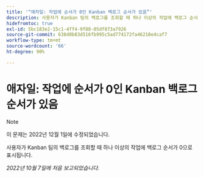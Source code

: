 ```yaml
---
title: '“애자일: 작업에 순서가 0인 Kanban 백로그 순서가 있음”'
description: 사용자가 Kanban 팀의 백로그를 조회할 때 하나 이상의 작업에 백로그 순서가 0으로 표시됩니다.
hidefromtoc: true
exl-id: 5bc183e2-15c1-4ff4-9f88-05df873a7926
source-git-commit: 638d0b83d516fb995c5ad774172fa46210e4caf7
workflow-type: tm+mt
source-wordcount: '66'
ht-degree: 90%

---
```


# 애자일: 작업에 순서가 0인 Kanban 백로그 순서가 있음

>[!NOTE]
>
>이 문제는 2022년 12월 1일에 수정되었습니다.

사용자가 Kanban 팀의 백로그를 조회할 때 하나 이상의 작업에 백로그 순서가 0으로 표시됩니다.

_2022년 10월 7일에 처음 보고되었습니다._

